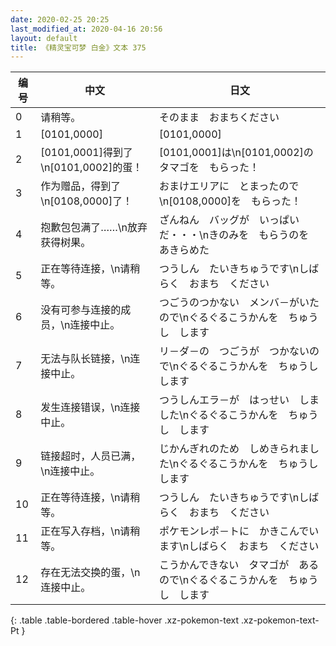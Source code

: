 ```yaml
---
date: 2020-02-25 20:25
last_modified_at: 2020-04-16 20:56
layout: default
title: 《精灵宝可梦 白金》文本 375
---
```

| 编号 | 中文 | 日文 |
| ---- | ---- | ---- |
| 0 | 请稍等。 | そのまま　おまちください |
| 1 | [0101,0000] | [0101,0000] |
| 2 | [0101,0001]得到了\n[0101,0002]的蛋！ | [0101,0001]は\n[0101,0002]の　タマゴを　もらった！ |
| 3 | 作为赠品，得到了\n[0108,0000]了！ | おまけエリアに　とまったので\n[0108,0000]を　もらった！ |
| 4 | 抱歉包包满了……\n放弃获得树果。 | ざんねん　バッグが　いっぱいだ・・・\nきのみを　もらうのを　あきらめた |
| 5 | 正在等待连接，\n请稍等。 | つうしん　たいきちゅうです\nしばらく　おまち　ください |
| 6 | 没有可参与连接的成员，\n连接中止。 | つごうのつかない　メンバ－がいたので\nぐるぐるこうかんを　ちゅうし　します |
| 7 | 无法与队长链接，\n连接中止。 | リ－ダ－の　つごうが　つかないので\nぐるぐるこうかんを　ちゅうし　します |
| 8 | 发生连接错误，\n连接中止。 | つうしんエラ－が　はっせい　しました\nぐるぐるこうかんを　ちゅうし　します |
| 9 | 链接超时，人员已满，\n连接中止。 | じかんぎれのため　しめきられました\nぐるぐるこうかんを　ちゅうし　します |
| 10 | 正在等待连接，\n请稍等。 | つうしん　たいきちゅうです\nしばらく　おまち　ください |
| 11 | 正在写入存档，\n请稍等。 | ポケモンレポ－トに　かきこんでいます\nしばらく　おまち　ください |
| 12 | 存在无法交换的蛋，\n连接中止。 | こうかんできない　タマゴが　あるので\nぐるぐるこうかんを　ちゅうし　します |
{: .table .table-bordered .table-hover .xz-pokemon-text .xz-pokemon-text-Pt }